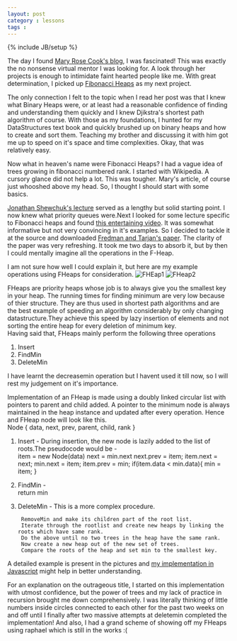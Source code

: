```yaml
---
layout: post
category : lessons
tags : 
---
```

{% include JB/setup %}

The day I found [Mary Rose Cook's blog](http://maryrosecook.com/), I was fascinated! This was exactly the no nonsense virtual mentor I was looking for. A look through her projects is enough to intimidate faint hearted people like me. With great determination, I picked up [Fibonacci Heaps](https://github.com/maryrosecook/fibonacciheap) as my next project.  

The only connection I felt to the topic when I read her post was that I knew what Binary Heaps were, or at least had a reasonable confidence of finding and understanding them quickly and I knew Djikstra's shortest path algorithm of course. With those as my foundations, I hunted for my DataStructures text book and quickly brushed up on binary heaps and how to create and sort them. Teaching my brother and discussing it with him got me up to speed on it's space and time complexities. Okay, that was relatively easy.  

Now what in heaven's name were Fibonacci Heaps? I had a vague idea of trees growing in fibonacci numbered rank. I started with Wikipedia. A cursory glance did not help a lot. This was tougher. Mary's article, of course just whooshed above my head. So, I thought I should start with some basics. 

[Jonathan Shewchuk's lecture](http://www.youtube.com/watch?v=yIUFT6AKBGE) served as a lengthy but solid starting point. I now knew what priority queues were.Next I looked for some lecture specific to Fibonacci heaps and found [this entertaining video](http://www.youtube.com/watch?v=Wbw8_YaAvBY). It was somewhat informative but not very convincing in it's examples. So I decided to tackle it at the source and downloaded [Fredman and Tarjan's paper](http://www.cs.princeton.edu/courses/archive/fall03/cs528/handouts/fibonacci%20heaps.pdf). The clarity of the paper was very refreshing. It took me two days to absorb it, but by then I could mentally imagine all the operations in the F-Heap.

I am not sure how well I could explain it, but here are my example operations using FHeaps for consideration.
![FHEap1](http://pksjce.github.io/assets/imgs/fheap1.jpg)
![FHeap2](http://pksjce.github.io/assets/imgs/fheap2.jpg)

FHeaps are priority heaps whose job is to always give you the smallest key in your heap. The running times for finding minimum are very low because of thier structure. They are thus used in shortest path algorithms and are the best example of speeding an algorithm considerably by only changing datastructure.They achieve this speed by lazy insertion of elements and not sorting the entire heap for every deletion of minimum key.  
Having said that, FHeaps mainly perform the following three operations
1. Insert
2. FindMin
3. DeleteMin

I have learnt the decreasemin operation but I havent used it till now, so I will rest my judgement on it's importance.

Implementation of an FHeap is made using a doubly linked circular list with pointers to parent and child added. A pointer to the minimum node is always maintained in the heap instance and updated after every operation.
Hence and FHeap node will look like this.  
		Node {
			data,
			next,
			prev,
			parent,
			child,
			rank
		}

1. Insert - During insertion, the new node is lazily added to the list of roots.The pseudocode would be -  
		item = new Node(data)
		next = min.next
		next.prev = item;
		item.next = next;
		min.next = item;
		item.prev = min;
		if(item.data < min.data){
			min = item;
		}

2. FindMin -  
		return min

3. DeleteMin - This is a more complex procedure.
	
		RemoveMin and make its children part of the root list.
		Iterate through the rootlist and create new heaps by linking the roots which have same rank.
		Do the above until no two trees in the heap have the same rank.
		Now create a new heap out of the new set of trees.
		Compare the roots of the heap and set min to the smallest key.

A detailed example is present in the pictures and [my implementation in Javascript](https://github.com/pksjce/f_heaps) might help in better understanding.  

For an explanation on the outrageous title, I started on this implementation with utmost confidence, but the power of trees and my lack of practice in recursion brought me down comprehensively. I was literally thinking of little numbers inside circles connected to each other for the past two weeks on and off until I finally after two massive attempts at deletemin completed the implementation! And also, I had a grand scheme of showing off my FHeaps using raphael which is still in the works :(